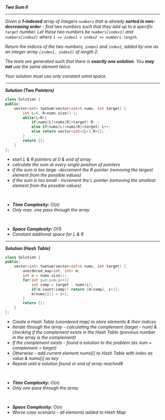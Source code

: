 ***Two Sum II***

- - - 

*Given a **1-indexed** array of integers `numbers` that is already **sorted in non-decreasing order** - find two numbers such that they add up to a specific `target` number. Let these two numbers be `numbers[index1]` and `numbers[index2]` where `1 <= index1 < index2 <= numbers.length`.*

*Return the indices of the two numbers, `index1` and `index2`, *added by one* as an integer array `[index1, index2]` of length 2.*

*The tests are generated such that there is **exactly one solution**. You **may not** use the same element twice.*

*Your solution must use only constant extra space.*

- - - 

***Solution (Two Pointers)***

```cpp
class Solution {
public:
    vector<int> twoSum(vector<int>& nums, int target) {
        int L=0, R=nums.size()-1;
        while(L<R){
            if(nums[L]+nums[R]>target) R--;
            else if(nums[L]+nums[R]<target) L++;
            else return vector<int>{L+1,R+1};
        }
        return {};
    }
};
```

- *start L & R pointers at 0 & end of array*
- *calculate the sum at every single position of pointers*
- *if the sum is too large -decrement the R pointer (removing the largest element from the possible values)*
- *if the sum is too small - increment the L pointer (removing the smallest element from the possible values)*

<br>

- ***Time Complexity:*** $O(n)$
- *Only max. one pass through the array*

<br>

- ***Space Complexity:*** $O(1)$
- *Constant additonal space for L & R*

- - -

***Solution (Hash Table)***

```cpp
class Solution {
public:
    vector<int> twoSum(vector<int>& nums, int target) {
        unordered_map<int, int> m;
        int n = nums.size();
        for(int i=0;i<n;i++){
            int comp = target - nums[i];
            if(m.count(comp)) return {m[comp], i+1};
            m[nums[i]] = i+1;
        }
        return {};
    }
};
```

- *Create a Hash Table (unordered map) to store elements & their indices*
- *Iterate through the array - calculating the complement (target - num) & checking if the complement exists in the Hash Table (previous number in the array is the complement)*
- *If the complement exists - found a solution to the problem (as num + complement = target)*
- *Otherwise - add current element nums[i] to Hash Table with index as value & nums[i] as key*
- *Repeat until a solution found or end of array reached*#

<br>

- ***Time Complexity:*** $O(n)$
- *Only one pass through the array*

<br>

- ***Space Complexity:*** $O(n)$
- *Worse case scenario - all elements added to Hash Map*





